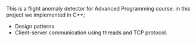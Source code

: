 This is a flight anomaly detector for Advanced Programming course.
in this project we implemented in C++;
 - Design patterns
 - Client-server communication using threads and TCP protocol.

